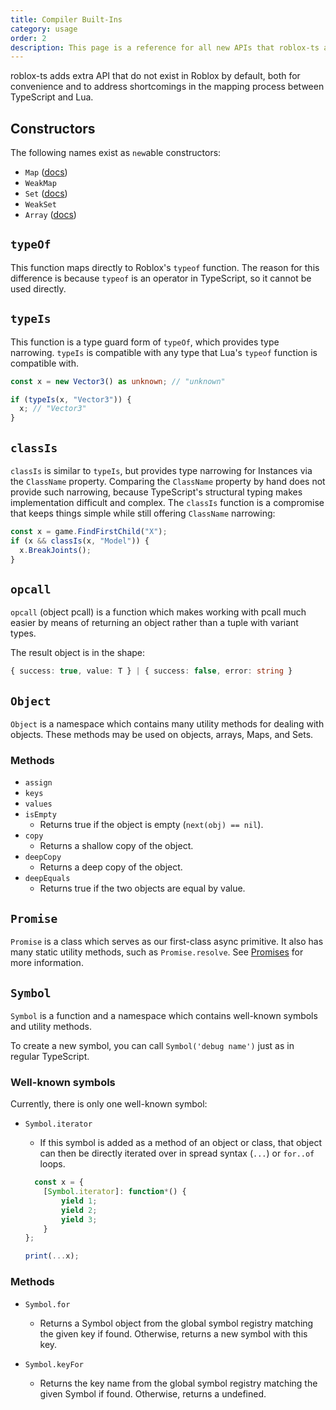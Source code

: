 ```yaml
---
title: Compiler Built-Ins
category: usage
order: 2
description: This page is a reference for all new APIs that roblox-ts adds that do not exist in Roblox.
---
```


roblox-ts adds extra API that do not exist in Roblox by default, both for convenience and to address shortcomings in the mapping process between TypeScript and Lua.

## Constructors

The following names exist as `new`able constructors:

- `Map` ([docs](https://roblox-ts.github.io/types/interfaces/_es_d_.map.html))
- `WeakMap`
- `Set` ([docs](https://roblox-ts.github.io/types/interfaces/_es_d_.set.html))
- `WeakSet`
- `Array` ([docs](https://roblox-ts.github.io/types/interfaces/_es_d_.array.html))

## `typeOf`

This function maps directly to Roblox's `typeof` function. The reason for this difference is because `typeof` is an operator in TypeScript, so it cannot be used directly.

## `typeIs`

This function is a type guard form of `typeOf`, which provides type narrowing. `typeIs` is compatible with any type that Lua's `typeof` function is compatible with. 

```ts
const x = new Vector3() as unknown; // "unknown"

if (typeIs(x, "Vector3")) {
  x; // "Vector3"
}
```

## `classIs`

`classIs` is similar to `typeIs`, but provides type narrowing for Instances via the `ClassName` property. Comparing the `ClassName` property by hand does not provide such narrowing, because TypeScript's structural typing makes implementation difficult and complex. The `classIs` function is a compromise that keeps things simple while still offering `ClassName` narrowing: 

```ts
const x = game.FindFirstChild("X");
if (x && classIs(x, "Model")) {
  x.BreakJoints();
}
```

## `opcall`

`opcall` (object pcall) is a function which makes working with pcall much easier by means of returning an object rather than a tuple with variant types.

The result object is in the shape:
```ts
{ success: true, value: T } | { success: false, error: string }
```

## `Object`

`Object` is a namespace which contains many utility methods for dealing with objects. These methods may be used on objects, arrays, Maps, and Sets.

### Methods

- `assign`
- `keys`
- `values`
- `isEmpty`
  - Returns true if the object is empty (`next(obj) == nil`).
- `copy`
  - Returns a shallow copy of the object.
- `deepCopy`
  - Returns a deep copy of the object.
- `deepEquals`
  - Returns true if the two objects are equal by value.

## `Promise`

`Promise` is a class which serves as our first-class async primitive. It also has many static utility methods, such as `Promise.resolve`. See [Promises](/docs/guides/promises) for more information.

## `Symbol`

`Symbol` is a function and a namespace which contains well-known symbols and utility methods.

To create a new symbol, you can call `Symbol('debug name')` just as in regular TypeScript.

### Well-known symbols

Currently, there is only one well-known symbol:

- `Symbol.iterator`
  - If this symbol is added as a method of an object or class, that object can then be directly iterated over in spread syntax (`...`) or `for..of` loops.

  ```ts
    const x = {
      [Symbol.iterator]: function*() {
          yield 1;
          yield 2;
          yield 3;
      }
  };

  print(...x);
  ```

### Methods

- `Symbol.for`
  - Returns a Symbol object from the global symbol registry matching the given key if found. Otherwise, returns a new symbol with this key.

- `Symbol.keyFor`
  - Returns the key name from the global symbol registry matching the given Symbol if found. Otherwise, returns a undefined.
